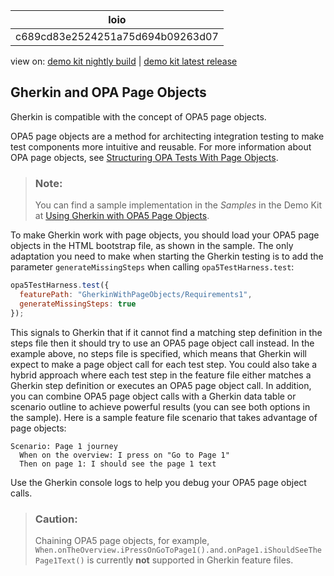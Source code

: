 <!-- loioc689cd83e2524251a75d694b09263d07 -->

| loio |
| -----|
| c689cd83e2524251a75d694b09263d07 |

<div id="loio">

view on: [demo kit nightly build](https://openui5nightly.hana.ondemand.com/#/topic/c689cd83e2524251a75d694b09263d07) | [demo kit latest release](https://openui5.hana.ondemand.com/#/topic/c689cd83e2524251a75d694b09263d07)</div>

## Gherkin and OPA Page Objects

Gherkin is compatible with the concept of OPA5 page objects.

OPA5 page objects are a method for architecting integration testing to make test components more intuitive and reusable. For more information about OPA page objects, see [Structuring OPA Tests With Page Objects](Structuring_OPA_Tests_With_Page_Objects_f2f843d.md).

> ### Note:  
> You can find a sample implementation in the *Samples* in the Demo Kit at [Using Gherkin with OPA5 Page Objects](https://openui5.hana.ondemand.com/explored.html#/sample/sap.ui.core.sample.gherkin.GherkinWithPageObjects/preview).

To make Gherkin work with page objects, you should load your OPA5 page objects in the HTML bootstrap file, as shown in the sample. The only adaptation you need to make when starting the Gherkin testing is to add the parameter `generateMissingSteps` when calling `opa5TestHarness.test`:

``` js
opa5TestHarness.test({
  featurePath: "GherkinWithPageObjects/Requirements1",
  generateMissingSteps: true
});

```

This signals to Gherkin that if it cannot find a matching step definition in the steps file then it should try to use an OPA5 page object call instead. In the example above, no steps file is specified, which means that Gherkin will expect to make a page object call for each test step. You could also take a hybrid approach where each test step in the feature file either matches a Gherkin step definition or executes an OPA5 page object call. In addition, you can combine OPA5 page object calls with a Gherkin data table or scenario outline to achieve powerful results \(you can see both options in the sample\). Here is a sample feature file scenario that takes advantage of page objects:

```nocode
Scenario: Page 1 journey
  When on the overview: I press on "Go to Page 1"
  Then on page 1: I should see the page 1 text

```

Use the Gherkin console logs to help you debug your OPA5 page object calls.

> ### Caution:  
> Chaining OPA5 page objects, for example, `When.onTheOverview.iPressOnGoToPage1().and.onPage1.iShouldSeeThePage1Text()` is currently **not** supported in Gherkin feature files.

